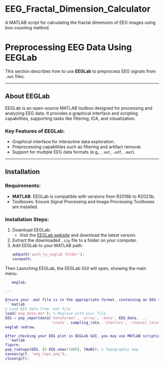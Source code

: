 # EEG_Fractal_Dimension_Calculator

A MATLAB script for calculating the fractal dimension of EEG images using box-counting method.

# Preprocessing EEG Data Using EEGLab

This section describes how to use **EEGLab** to preprocess EEG signals from `.mat` files. 

---

## About EEGLab  
EEGLab is an open-source MATLAB toolbox designed for processing and analyzing EEG data. It provides a graphical interface and scripting capabilities, supporting tasks like filtering, ICA, and visualization.  

### Key Features of EEGLab:
- Graphical interface for interactive data exploration.
- Preprocessing capabilities such as filtering and artifact removal.
- Support for multiple EEG data formats (e.g., `.set`, `.edf`, `.mat`).

---

## Installation

### Requirements:
- **MATLAB**: EEGLab is compatible with versions from R2016b to R2023b.
- Toolboxes: Ensure Signal Processing and Image Processing Toolboxes are installed.

### Installation Steps:
1. Download EEGLab:
   - Visit the [EEGLab website](https://sccn.ucsd.edu/eeglab/download.php) and download the latest version.
2. Extract the downloaded `.zip` file to a folder on your computer.
3. Add EEGLab to your MATLAB path:
   ```matlab
   addpath('path_to_eeglab_folder');
   savepath;

Then Launching EEGLab, the EEGLab GUI will open, showing the main menu.
```matlab
   eeglab;

---

Ensure your .mat file is in the appropriate format, containing an EEG signal matrix and associated metadata (e.g., sampling rate, channel names). Select your .mat file and configure the import settings. Example MATLAB code for programmatic loading:
```matlab
% Load EEG data from .mat file
load('eeg_data.mat'); % Replace with your file
EEG = pop_importdata('dataformat', 'array', 'data', EEG_data, ...
                     'srate', sampling_rate, 'chanlocs', 'channel_locations.ced');
eeglab redraw;

After checking your EEG plot in EEGLab GUI, you may use MATLAB scripting to save EEG data plots:
```matlab
figure;
pop_timtopo(EEG, [0 EEG.xmax*1000], [NaN]); % Topographic map
saveas(gcf, 'eeg_topo.png');
close(gcf);
